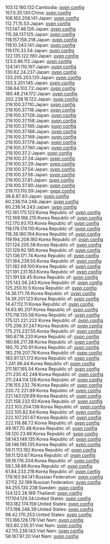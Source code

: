 103.12.160.132:Cambodia: [ovpn config](vpn/103_12_160_132.ovpn)  
157.0.35.130:China: [ovpn config](vpn/157_0_35_130.ovpn)  
106.163.208.141:Japan: [ovpn config](vpn/106_163_208_141.ovpn)  
112.71.15.53:Japan: [ovpn config](vpn/112_71_15_53.ovpn)  
113.147.46.126:Japan: [ovpn config](vpn/113_147_46_126.ovpn)  
115.38.137.125:Japan: [ovpn config](vpn/115_38_137_125.ovpn)  
118.157.158.218:Japan: [ovpn config](vpn/118_157_158_218.ovpn)  
119.10.243.141:Japan: [ovpn config](vpn/119_10_243_141.ovpn)  
119.170.33.54:Japan: [ovpn config](vpn/119_170_33_54.ovpn)  
122.135.122.190:Japan: [ovpn config](vpn/122_135_122_190.ovpn)  
123.0.86.112:Japan: [ovpn config](vpn/123_0_86_112.ovpn)  
124.141.110.197:Japan: [ovpn config](vpn/124_141_110_197.ovpn)  
130.62.24.237:Japan: [ovpn config](vpn/130_62_24_237.ovpn)  
133.205.203.135:Japan: [ovpn config](vpn/133_205_203_135.ovpn)  
133.3.201.145:Japan: [ovpn config](vpn/133_3_201_145.ovpn)  
138.64.102.72:Japan: [ovpn config](vpn/138_64_102_72.ovpn)  
180.48.214.172:Japan: [ovpn config](vpn/180_48_214_172.ovpn)  
202.238.16.122:Japan: [ovpn config](vpn/202_238_16_122.ovpn)  
219.100.37.110:Japan: [ovpn config](vpn/219_100_37_110.ovpn)  
219.100.37.118:Japan: [ovpn config](vpn/219_100_37_118.ovpn)  
219.100.37.126:Japan: [ovpn config](vpn/219_100_37_126.ovpn)  
219.100.37.158:Japan: [ovpn config](vpn/219_100_37_158.ovpn)  
219.100.37.165:Japan: [ovpn config](vpn/219_100_37_165.ovpn)  
219.100.37.166:Japan: [ovpn config](vpn/219_100_37_166.ovpn)  
219.100.37.169:Japan: [ovpn config](vpn/219_100_37_169.ovpn)  
219.100.37.179:Japan: [ovpn config](vpn/219_100_37_179.ovpn)  
219.100.37.190:Japan: [ovpn config](vpn/219_100_37_190.ovpn)  
219.100.37.2:Japan: [ovpn config](vpn/219_100_37_2.ovpn)  
219.100.37.24:Japan: [ovpn config](vpn/219_100_37_24.ovpn)  
219.100.37.29:Japan: [ovpn config](vpn/219_100_37_29.ovpn)  
219.100.37.54:Japan: [ovpn config](vpn/219_100_37_54.ovpn)  
219.100.37.56:Japan: [ovpn config](vpn/219_100_37_56.ovpn)  
219.100.37.81:Japan: [ovpn config](vpn/219_100_37_81.ovpn)  
219.100.37.90:Japan: [ovpn config](vpn/219_100_37_90.ovpn)  
219.113.110.59:Japan: [ovpn config](vpn/219_113_110_59.ovpn)  
36.8.87.40:Japan: [ovpn config](vpn/36_8_87_40.ovpn)  
60.236.114.248:Japan: [ovpn config](vpn/60_236_114_248.ovpn)  
60.236.14.243:Japan: [ovpn config](vpn/60_236_14_243.ovpn)  
112.161.175.123:Korea Republic of: [ovpn config](vpn/112_161_175_123.ovpn)  
112.169.188.215:Korea Republic of: [ovpn config](vpn/112_169_188_215.ovpn)  
112.170.93.113:Korea Republic of: [ovpn config](vpn/112_170_93_113.ovpn)  
118.176.174.110:Korea Republic of: [ovpn config](vpn/118_176_174_110.ovpn)  
118.38.180.194:Korea Republic of: [ovpn config](vpn/118_38_180_194.ovpn)  
119.194.208.180:Korea Republic of: [ovpn config](vpn/119_194_208_180.ovpn)  
121.124.205.58:Korea Republic of: [ovpn config](vpn/121_124_205_58.ovpn)  
121.129.92.185:Korea Republic of: [ovpn config](vpn/121_129_92_185.ovpn)  
121.136.171.74:Korea Republic of: [ovpn config](vpn/121_136_171_74.ovpn)  
121.164.239.55:Korea Republic of: [ovpn config](vpn/121_164_239_55.ovpn)  
121.182.69.100:Korea Republic of: [ovpn config](vpn/121_182_69_100.ovpn)  
121.191.231.163:Korea Republic of: [ovpn config](vpn/121_191_231_163.ovpn)  
121.191.59.45:Korea Republic of: [ovpn config](vpn/121_191_59_45.ovpn)  
125.142.56.243:Korea Republic of: [ovpn config](vpn/125_142_56_243.ovpn)  
125.250.10.5:Korea Republic of: [ovpn config](vpn/125_250_10_5.ovpn)  
14.36.171.76:Korea Republic of: [ovpn config](vpn/14_36_171_76.ovpn)  
14.39.201.123:Korea Republic of: [ovpn config](vpn/14_39_201_123.ovpn)  
14.47.112.11:Korea Republic of: [ovpn config](vpn/14_47_112_11.ovpn)  
14.63.90.207:Korea Republic of: [ovpn config](vpn/14_63_90_207.ovpn)  
175.118.135.58:Korea Republic of: [ovpn config](vpn/175_118_135_58.ovpn)  
175.121.221.222:Korea Republic of: [ovpn config](vpn/175_121_221_222.ovpn)  
175.206.37.247:Korea Republic of: [ovpn config](vpn/175_206_37_247.ovpn)  
175.213.237.55:Korea Republic of: [ovpn config](vpn/175_213_237_55.ovpn)  
180.67.16.220:Korea Republic of: [ovpn config](vpn/180_67_16_220.ovpn)  
180.68.217.38:Korea Republic of: [ovpn config](vpn/180_68_217_38.ovpn)  
180.70.210.91:Korea Republic of: [ovpn config](vpn/180_70_210_91.ovpn)  
182.219.207.78:Korea Republic of: [ovpn config](vpn/182_219_207_78.ovpn)  
183.97.121.172:Korea Republic of: [ovpn config](vpn/183_97_121_172.ovpn)  
1.241.96.44:Korea Republic of: [ovpn config](vpn/1_241_96_44.ovpn)  
211.187.165.54:Korea Republic of: [ovpn config](vpn/211_187_165_54.ovpn)  
211.230.42.248:Korea Republic of: [ovpn config](vpn/211_230_42_248.ovpn)  
211.244.114.126:Korea Republic of: [ovpn config](vpn/211_244_114_126.ovpn)  
218.155.232.76:Korea Republic of: [ovpn config](vpn/218_155_232_76.ovpn)  
220.72.221.89:Korea Republic of: [ovpn config](vpn/220_72_221_89.ovpn)  
221.143.129.89:Korea Republic of: [ovpn config](vpn/221_143_129_89.ovpn)  
221.158.232.93:Korea Republic of: [ovpn config](vpn/221_158_232_93.ovpn)  
222.103.204.138:Korea Republic of: [ovpn config](vpn/222_103_204_138.ovpn)  
222.105.82.64:Korea Republic of: [ovpn config](vpn/222_105_82_64.ovpn)  
222.107.251.67:Korea Republic of: [ovpn config](vpn/222_107_251_67.ovpn)  
222.118.86.72:Korea Republic of: [ovpn config](vpn/222_118_86_72.ovpn)  
49.167.70.48:Korea Republic of: [ovpn config](vpn/49_167_70_48.ovpn)  
58.120.23.86:Korea Republic of: [ovpn config](vpn/58_120_23_86.ovpn)  
58.143.149.135:Korea Republic of: [ovpn config](vpn/58_143_149_135.ovpn)  
58.146.195.135:Korea Republic of: [ovpn config](vpn/58_146_195_135.ovpn)  
59.11.113.192:Korea Republic of: [ovpn config](vpn/59_11_113_192.ovpn)  
59.11.120.67:Korea Republic of: [ovpn config](vpn/59_11_120_67.ovpn)  
59.16.176.204:Korea Republic of: [ovpn config](vpn/59_16_176_204.ovpn)  
59.1.38.86:Korea Republic of: [ovpn config](vpn/59_1_38_86.ovpn)  
61.84.233.218:Korea Republic of: [ovpn config](vpn/61_84_233_218.ovpn)  
178.163.94.141:Russian Federation: [ovpn config](vpn/178_163_94_141.ovpn)  
37.112.32.199:Russian Federation: [ovpn config](vpn/37_112_32_199.ovpn)  
94.255.130.238:Sweden: [ovpn config](vpn/94_255_130_238.ovpn)  
124.122.28.189:Thailand: [ovpn config](vpn/124_122_28_189.ovpn)  
117.104.129.34:United States: [ovpn config](vpn/117_104_129_34.ovpn)  
163.182.174.159:United States: [ovpn config](vpn/163_182_174_159.ovpn)  
173.198.248.39:United States: [ovpn config](vpn/173_198_248_39.ovpn)  
98.42.170.253:United States: [ovpn config](vpn/98_42_170_253.ovpn)  
113.166.128.178:Viet Nam: [ovpn config](vpn/113_166_128_178.ovpn)  
183.80.235.51:Viet Nam: [ovpn config](vpn/183_80_235_51.ovpn)  
42.115.238.143:Viet Nam: [ovpn config](vpn/42_115_238_143.ovpn)  
58.187.97.20:Viet Nam: [ovpn config](vpn/58_187_97_20.ovpn)  
